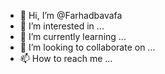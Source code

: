 - 👋 Hi, I’m @Farhadbavafa
- 👀 I’m interested in ...
- 🌱 I’m currently learning ...
- 💞️ I’m looking to collaborate on ...
- 📫 How to reach me ...

<!---
Farhadbavafa/Farhadbavafa is a ✨ special ✨ repository because its `README.md` (this file) appears on your GitHub profile.
You can click the Preview link to take a look at your changes.
--->
